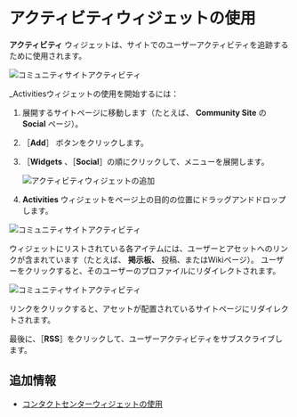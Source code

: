 # アクティビティウィジェットの使用

**アクティビティ** ウィジェットは、サイトでのユーザーアクティビティを追跡するために使用されます。

![コミュニティサイトアクティビティ](./using-the-activities-widget/images/03.png)

_Activitiesウィジェットの使用を開始するには：

1. 展開するサイトページに移動します（たとえば、 **Community Site** の **Social** ページ）。
1. ［**Add**］ ボタンをクリックします。
1. ［**Widgets** 、［**Social**］の順にクリックして、メニューを展開します。

    ![アクティビティウィジェットの追加](./using-the-activities-widget/images/02.png)

1. **Activities** ウィジェットをページ上の目的の位置にドラッグアンドドロップします。

![コミュニティサイトアクティビティ](./using-the-activities-widget/images/01.png)

ウィジェットにリストされている各アイテムには、ユーザーとアセットへのリンクが含まれています（たとえば、 **掲示板、** 投稿、またはWikiページ）。 ユーザーをクリックすると、そのユーザーのプロファイルにリダイレクトされます。

![コミュニティサイトアクティビティ](./using-the-activities-widget/images/04.png)

リンクをクリックすると、アセットが配置されているサイトページにリダイレクトされます。

最後に、［**RSS**］をクリックして、ユーザーアクティビティをサブスクライブします。

<a name="追加情報" />

## 追加情報

* [コンタクトセンターウィジェットの使用](./using-the-contacts-center-widget.md)
